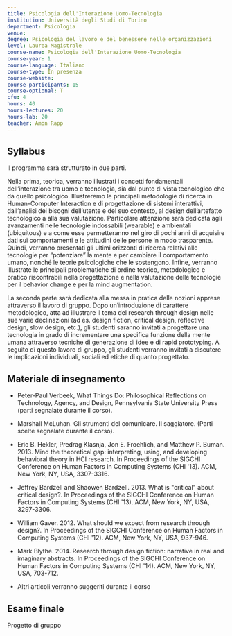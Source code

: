 ```yaml
---
title: Psicologia dell'Interazione Uomo-Tecnologia
institution: Università degli Studi di Torino
department: Psicologia
venue: 
degree: Psicologia del lavoro e del benessere nelle organizzazioni
level: Laurea Magistrale
course-name: Psicologia dell'Interazione Uomo-Tecnologia
course-year: 1
course-language: Italiano
course-type: In presenza
course-website: 
course-participants: 15
course-optional: T
cfu: 4
hours: 40
hours-lectures: 20
hours-lab: 20
teacher: Amon Rapp
---
```



 ## Syllabus 
Il programma sarà strutturato in due parti.

Nella prima, teorica, verranno illustrati i concetti fondamentali dell’interazione tra uomo e tecnologia, sia dal punto di vista tecnologico che da quello psicologico. Illustreremo le principali metodologie di ricerca in Human-Computer Interaction e di progettazione di sistemi interattivi, dall’analisi dei bisogni dell’utente e del suo contesto, al design dell’artefatto tecnologico a alla sua valutazione. 
Particolare attenzione sarà dedicata agli avanzamenti nelle tecnologie indossabili (wearable) e ambientali (ubiquitous) e a come esse permetteranno nel giro di pochi anni di acquisire dati sui comportamenti e le attitudini delle persone in modo trasparente. Quindi, verranno presentati gli ultimi orizzonti di ricerca relativi alle tecnologie per “potenziare” la mente e per cambiare il comportamento umano, nonché le teorie psicologiche che le sostengono. Infine, verranno illustrate le principali problematiche di ordine teorico, metodologico e pratico riscontrabili nella progettazione e nella valutazione delle tecnologie per il behavior change e per la mind augmentation.

La seconda parte sarà dedicata alla messa in pratica delle nozioni apprese attraverso il lavoro di gruppo. Dopo un’introduzione di carattere metodologico, atta ad illustrare il tema del research through design nelle sue varie declinazioni (ad es. design fiction, critical design, reflective design, slow design, etc.), gli studenti saranno invitati a progettare una tecnologia in grado di incrementare una specifica funzione della mente umana attraverso tecniche di generazione di idee e di rapid prototyping. A seguito di questo lavoro di gruppo, gli studenti verranno invitati a discutere le implicazioni individuali, sociali ed etiche di quanto progettato.

 ## Materiale di insegnamento 
 - Peter-Paul Verbeek, What Things Do: Philosophical Reflections on Technology, Agency, and Design, Pennsylvania State University Press (parti segnalate durante il corso).

- Marshall McLuhan. Gli strumenti del comunicare. Il saggiatore. (Parti scelte segnalate durante il corso).
- Eric B. Hekler, Predrag Klasnja, Jon E. Froehlich, and Matthew P. Buman. 2013. Mind the theoretical gap: interpreting, using, and developing behavioral theory in HCI research. In Proceedings of the SIGCHI Conference on Human Factors in Computing Systems (CHI '13). ACM, New York, NY, USA, 3307-3316.
- Jeffrey Bardzell and Shaowen Bardzell. 2013. What is "critical" about critical design?. In Proceedings of the SIGCHI Conference on Human Factors in Computing Systems (CHI '13). ACM, New York, NY, USA, 3297-3306.
- William Gaver. 2012. What should we expect from research through design?. In Proceedings of the SIGCHI Conference on Human Factors in Computing Systems (CHI '12). ACM, New York, NY, USA, 937-946.
- Mark Blythe. 2014. Research through design fiction: narrative in real and imaginary abstracts. In Proceedings of the SIGCHI Conference on Human Factors in Computing Systems (CHI '14). ACM, New York, NY, USA, 703-712.
- Altri articoli verranno suggeriti durante il corso

 ## Esame finale 
Progetto di gruppo

